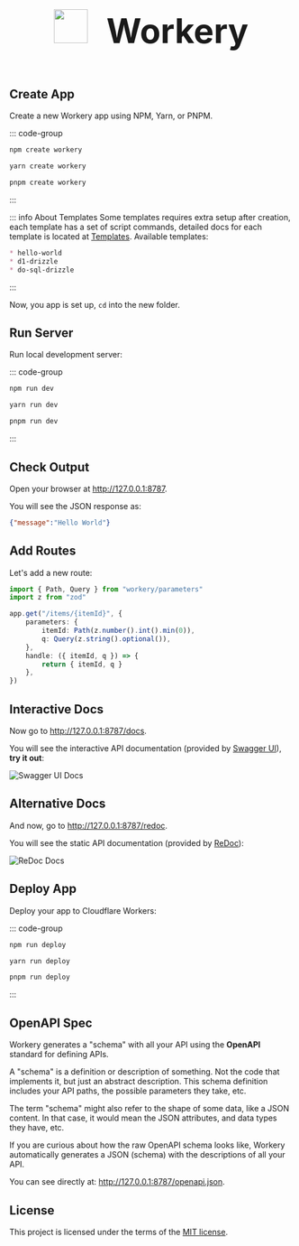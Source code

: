 <div style="text-align: center; font-size: 60px; margin: 32px 0 64px 0">
    <img src="/icon.svg" style="height: 60px; display: inline; margin-bottom: -8px; margin-right: 16px" />
    <b>Workery</b>
</div>

## Create App

Create a new Workery app using NPM, Yarn, or PNPM.

::: code-group
```sh [npm]
npm create workery
```
```sh [yarn]
yarn create workery
```
```sh [pnpm]
pnpm create workery
```
:::

::: info About Templates
Some templates requires extra setup after creation, each template has a set of script commands, detailed docs for each template is located at [Templates](/templates/). Available templates:
```md
* hello-world
* d1-drizzle
* do-sql-drizzle
```
:::

Now, you app is set up, `cd` into the new folder.

## Run Server

Run local development server:

::: code-group
```sh [npm]
npm run dev
```
```sh [yarn]
yarn run dev
```
```sh [pnpm]
pnpm run dev
```
:::


## Check Output

Open your browser at http://127.0.0.1:8787.

You will see the JSON response as:

```json
{"message":"Hello World"}
```

## Add Routes

Let's add a new route:

```ts
import { Path, Query } from "workery/parameters"
import z from "zod"

app.get("/items/{itemId}", {
    parameters: {
        itemId: Path(z.number().int().min(0)),
        q: Query(z.string().optional()),
    },
    handle: ({ itemId, q }) => {
        return { itemId, q }
    },
})
```

## Interactive Docs

Now go to http://127.0.0.1:8787/docs.

You will see the interactive API documentation (provided by [Swagger UI](https://github.com/swagger-api/swagger-ui)), **try it out**:

![Swagger UI Docs](/swaggerdocs.jpg)

## Alternative Docs

And now, go to http://127.0.0.1:8787/redoc.

You will see the static API documentation (provided by [ReDoc](https://github.com/Rebilly/ReDoc)):

![ReDoc Docs](/redocdocs.jpg)

## Deploy App

Deploy your app to Cloudflare Workers:

::: code-group
```sh [npm]
npm run deploy
```
```sh [yarn]
yarn run deploy
```
```sh [pnpm]
pnpm run deploy
```
:::


## OpenAPI Spec

Workery generates a "schema" with all your API using the **OpenAPI** standard for defining APIs.

A "schema" is a definition or description of something. Not the code that implements it, but just an abstract description. This schema definition includes your API paths, the possible parameters they take, etc.

The term "schema" might also refer to the shape of some data, like a JSON content. In that case, it would mean the JSON attributes, and data types they have, etc.

If you are curious about how the raw OpenAPI schema looks like, Workery automatically generates a JSON (schema) with the descriptions of all your API.

You can see directly at: http://127.0.0.1:8787/openapi.json.

## License

This project is licensed under the terms of the [MIT license](https://github.com/iann838/workery/?tab=MIT-1-ov-file#readme).
